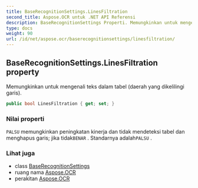 ```yaml
---
title: BaseRecognitionSettings.LinesFiltration
second_title: Aspose.OCR untuk .NET API Referensi
description: BaseRecognitionSettings Properti. Memungkinkan untuk mengenali teks dalam tabel daerah yang dikelilingi garis.
type: docs
weight: 90
url: /id/net/aspose.ocr/baserecognitionsettings/linesfiltration/
---
```

## BaseRecognitionSettings.LinesFiltration property

Memungkinkan untuk mengenali teks dalam tabel (daerah yang dikelilingi garis).

```csharp
public bool LinesFiltration { get; set; }
```

### Nilai properti

`PALSU` memungkinkan peningkatan kinerja dan tidak mendeteksi tabel dan menghapus garis; jika tidak`BENAR` . Standarnya adalah`PALSU` .

### Lihat juga

* class [BaseRecognitionSettings](../)
* ruang nama [Aspose.OCR](../../baserecognitionsettings/)
* perakitan [Aspose.OCR](../../../)


